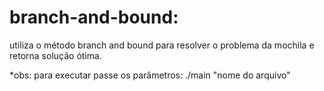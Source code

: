 # branch-and-bound:

utiliza o método branch and bound para resolver o problema da mochila e retorna solução ótima.

*obs: para executar passe os parâmetros: ./main "nome do arquivo"
